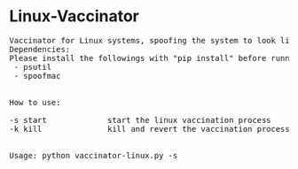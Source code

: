
# Linux-Vaccinator
<pre>
Vaccinator for Linux systems, spoofing the system to look like a VmWare vm
Dependencies:
Please install the followings with "pip install" before running this script:
 - psutil
 - spoofmac


How to use:

-s start             start the linux vaccination process
-k kill              kill and revert the vaccination process


Usage: python vaccinator-linux.py -s

</pre>
